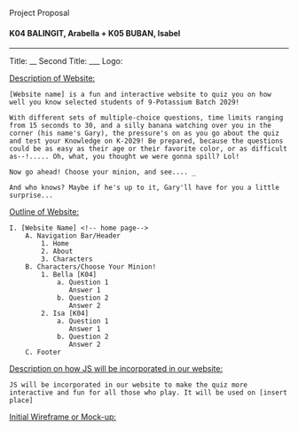 Project Proposal
#### K04 BALINGIT, Arabella + K05 BUBAN, Isabel

---

Title: __
Second Title: ___
Logo:



<u> Description of Website: </u>

    [Website name] is a fun and interactive website to quiz you on how well you know selected students of 9-Potassium Batch 2029!

    With different sets of multiple-choice questions, time limits ranging from 15 seconds to 30, and a silly banana watching over you in the corner (his name's Gary), the pressure's on as you go about the quiz and test your Knowledge on K-2029! Be prepared, because the questions could be as easy as their age or their favorite color, or as difficult as--!..... Oh, what, you thought we were gonna spill? Lol!

    Now go ahead! Choose your minion, and see.... _

    And who knows? Maybe if he's up to it, Gary'll have for you a little surprise...

<u> Outline of Website: </u>

    I. [Website Name] <!-- home page-->
        A. Navigation Bar/Header
            1. Home
            2. About
            3. Characters
        B. Characters/Choose Your Minion!
            1. Bella [K04]
                a. Question 1
                   Answer 1
                b. Question 2
                   Answer 2
            2. Isa [K04]
                a. Question 1
                   Answer 1
                b. Question 2
                   Answer 2
        C. Footer

<u> Description on how JS will be incorporated in our website: </u>

    JS will be incorporated in our website to make the quiz more interactive and fun for all those who play. It will be used on [insert place]

<u> Initial Wireframe or Mock-up: </u>



